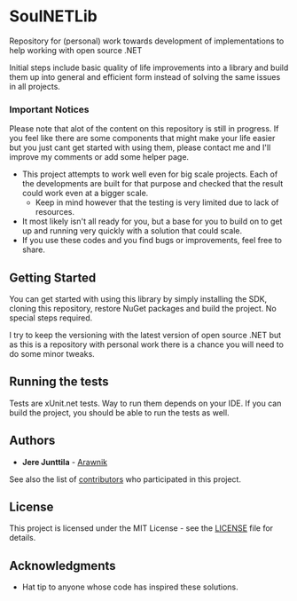 # SoulNETLib

Repository for (personal) work towards development of implementations to help working with open source .NET

Initial steps include basic quality of life improvements into a library and build them up into general and efficient form instead of solving the same issues in all projects.

### Important Notices
Please note that alot of the content on this repository is still in progress. If you feel like there are some components that might make your life easier but you just cant get started with using them, please contact me and I'll improve my comments or add some helper page.

* This project attempts to work well even for big scale projects. Each of the developments are built for that purpose and checked that the result could work even at a bigger scale.
   * Keep in mind however that the testing is very limited due to lack of resources.
* It most likely isn't all ready for you, but a base for you to build on to get up and running very quickly with a solution that could scale.
* If you use these codes and you find bugs or improvements, feel free to share.

## Getting Started

You can get started with using this library by simply installing the SDK, cloning this repository, restore NuGet packages and build the project. No special steps required.


I try to keep the versioning with the latest version of open source .NET but as this is a repository with personal work there is a chance you will need to do some minor tweaks.

## Running the tests

Tests are xUnit.net tests. Way to run them depends on your IDE. If you can build the project, you should be able to run the tests as well.

## Authors

* **Jere Junttila** - [Arawnik](https://github.com/arawnik)

See also the list of [contributors](https://github.com/arawnik/JelaCoreLib/graphs/contributors) who participated in this project.

## License

This project is licensed under the MIT License - see the [LICENSE](LICENSE) file for details.

## Acknowledgments

* Hat tip to anyone whose code has inspired these solutions.
